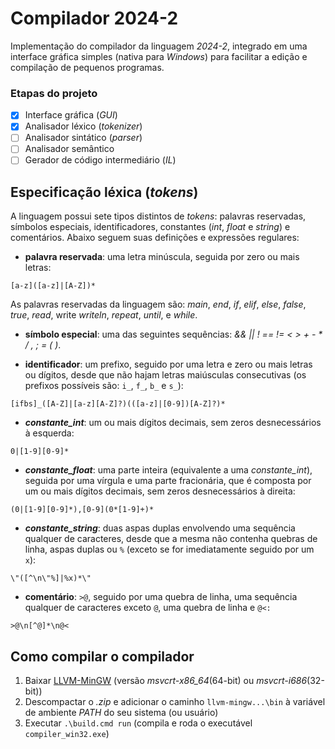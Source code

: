 # Compilador 2024-2

Implementação do compilador da linguagem *2024-2*, integrado em uma interface
gráfica simples (nativa para *Windows*) para facilitar a edição e compilação
de pequenos programas.

### Etapas do projeto

- [X] Interface gráfica (*GUI*)
- [X] Analisador léxico (*tokenizer*)
- [ ] Analisador sintático (*parser*)
- [ ] Analisador semântico
- [ ] Gerador de código intermediário (*IL*)

## Especificação léxica (*tokens*)

A linguagem possui sete tipos distintos de *tokens*: palavras reservadas,
símbolos especiais,  identificadores, constantes (*int*, *float* e *string*)
e comentários. Abaixo seguem suas definições e expressões regulares:

* **palavra reservada**: uma letra minúscula, seguida por zero ou mais letras:
```
[a-z]([a-z]|[A-Z])*
```

As palavras reservadas da linguagem são: *main*, *end*, *if*, *elif*, *else*,
*false*, *true*, *read*, write *writeln*, *repeat*, *until*, e *while*. 

* **símbolo especial**: uma das seguintes sequências: _&& || ! == != < >
  \+ \- \* / , ; = ( )_.

* **identificador**: um prefixo, seguido por uma letra e zero ou mais letras
  ou dígitos, desde que não hajam letras maiúsculas consecutivas 
  (os prefixos possíveis são: `i_`, `f_`, `b_` e `s_`):
```
[ifbs]_([A-Z]|[a-z][A-Z]?)(([a-z]|[0-9])[A-Z]?)*
```

* **_constante_int_**: um ou mais dígitos decimais,
  sem zeros desnecessários à esquerda:
```
0|[1-9][0-9]*
```

* **_constante_float_**: uma parte inteira (equivalente a uma *constante_int*),
  seguida por uma vírgula e uma parte fracionária, que é composta por um ou
  mais dígitos decimais, sem zeros desnecessários à direita:
```
(0|[1-9][0-9]*),[0-9](0*[1-9]+)*
```

* **_constante_string_**: duas aspas duplas envolvendo uma sequência qualquer
  de caracteres, desde que a mesma não contenha quebras de linha, aspas duplas
  ou `%` (exceto se for imediatamente seguido por um `x`):
```
\"([^\n\"%]|%x)*\"
```

* **comentário**: `>@`, seguido por uma quebra de linha, uma sequência qualquer
  de caracteres exceto `@`, uma quebra de linha e `@<:`
```
>@\n[^@]*\n@<
```

## Como compilar o compilador

1. Baixar [LLVM-MinGW](https://github.com/mstorsjo/llvm-mingw/releases/latest)
   (versão *msvcrt-x86_64*(64-bit) ou *msvcrt-i686*(32-bit))
2. Descompactar o *.zip* e adicionar o caminho `llvm-mingw...\bin` à variável
   de ambiente *PATH* do seu sistema (ou usuário)
2. Executar `.\build.cmd run` (compila e roda o executável `compiler_win32.exe`)
